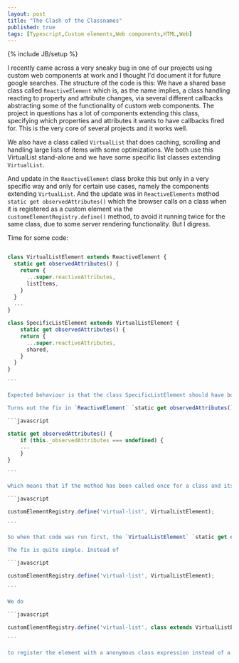 ```yaml
---
layout: post
title: "The Clash of the Classnames"
published: true
tags: [Typescript,Custom elements,Web components,HTML,Web]
---
```


{% include JB/setup %}

I recently came across a very sneaky bug in one of our projects using custom web components at work and I thought I'd document it for future google searches. The structure of the code is this: We have a shared base class called `ReactiveElement` which is, as the name implies, a class handling reacting to property and attribute changes, via several different callbacks abstracting some of the functionality of custom web components. The project in questions has a lot of components extending this class, specifying which properties and attributes it wants to have callbacks fired for. This is the very core of several projects and it works well.

We also have a class called `VirtualList` that does caching, scrolling and handling large lists of items with some optimizations. We both use this VirtualList stand-alone and we have some specific list classes extending `VirtualList`.

And update in the `ReactiveElement` class broke this but only in a very specific way and only for certain use cases, namely the components extending `VirtualList`. And the update was in `ReactiveElements` method `static get observedAttributes()` which the browser calls on a class when it is registered as a custom element via the `customeElementRegistry.define()` method, to avoid it running twice for the same class, due to some server rendering functionality. But I digress.

Time for some code:

````javascript

class VirtualListElement extends ReactiveElement {
  static get observedAttributes() {
    return {
      ...super.reactiveAttributes,
      listItems,
    }
  }
  ...
}

class SpecificListElement extends VirtualListElement {
    static get observedAttributes() {
    return {
      ...super.reactiveAttributes,
      shared,
    }
  }
}

```

Expected behaviour is that the class SpecificListElement should have both the property `shared`and `listItems` from `VirtualListElement` when it's created. But it only ends up with the property `listItems`. What gives?

Turns out the fix in `ReactiveElement` `static get observedAttributes()` now includes this code

```javascript

static get observedAttributes() {
    if (this._observedAttributes === undefined) {
    ...
    }
}

```

which means that if the method has been called once for a class and its _static_ `this._observedAttributes` has been set, it won't be set again. Remember this is a static method and `this` in this context is the class itself, not an instance. This fact, combined with that `VirtualListElement` was both used standalone _and_ as superclass, creates trouble. Deep in the `VirtualList` code, was this code:

```javascript

customElementRegistry.define('virtual-list', VirtualListElement);

```

So when that code was run first, the `VirtualListElement` `static get observedAttributes()` is called first, that class gets its attributes set first. When `SpecificListElement` comes along, the browser will call its observedAttributes method (in reality on the super class `ReactiveElement`), but as the `_observedAttributes_` property doesn't exists on the class itself, it will look up the inheritance chain, find it on  `VirtualListElement` and then stop. The properties specified in `SpecificListElement` will be ignored.

The fix is quite simple. Instead of

```javascript

customElementRegistry.define('virtual-list', VirtualListElement);

```

We do

```javascript

customElementRegistry.define('virtual-list', class extends VirtualListElement {});

```

to register the element with a anonymous class expression instead of a named class. You can also create any other named class extending the class used both as stand-alone element and superclass if you wish. A simple fix for a very confusing bug.
````
